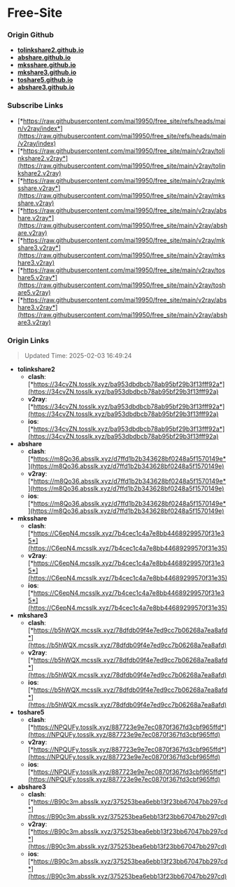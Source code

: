 # Free-Site

### Origin Github

- [**tolinkshare2.github.io**](https://github.com/tolinkshare2/tolinkshare2.github.io)
- [**abshare.github.io**](https://github.com/abshare/abshare.github.io)
- [**mksshare.github.io**](https://github.com/mksshare/mksshare.github.io)
- [**mkshare3.github.io**](https://github.com/mkshare3/mkshare3.github.io)
- [**toshare5.github.io**](https://github.com/toshare5/toshare5.github.io)
- [**abshare3.github.io**](https://github.com/abshare3/abshare3.github.io)

### Subscribe Links

- [*https://raw.githubusercontent.com/mai19950/free_site/refs/heads/main/v2ray/index*](https://raw.githubusercontent.com/mai19950/free_site/refs/heads/main/v2ray/index)
- [*https://raw.githubusercontent.com/mai19950/free_site/main/v2ray/tolinkshare2.v2ray*](https://raw.githubusercontent.com/mai19950/free_site/main/v2ray/tolinkshare2.v2ray)
- [*https://raw.githubusercontent.com/mai19950/free_site/main/v2ray/mksshare.v2ray*](https://raw.githubusercontent.com/mai19950/free_site/main/v2ray/mksshare.v2ray)
- [*https://raw.githubusercontent.com/mai19950/free_site/main/v2ray/abshare.v2ray*](https://raw.githubusercontent.com/mai19950/free_site/main/v2ray/abshare.v2ray)
- [*https://raw.githubusercontent.com/mai19950/free_site/main/v2ray/mkshare3.v2ray*](https://raw.githubusercontent.com/mai19950/free_site/main/v2ray/mkshare3.v2ray)
- [*https://raw.githubusercontent.com/mai19950/free_site/main/v2ray/toshare5.v2ray*](https://raw.githubusercontent.com/mai19950/free_site/main/v2ray/toshare5.v2ray)
- [*https://raw.githubusercontent.com/mai19950/free_site/main/v2ray/abshare3.v2ray*](https://raw.githubusercontent.com/mai19950/free_site/main/v2ray/abshare3.v2ray)

### Origin Links

> Updated Time: 2025-02-03 16:49:24

- **tolinkshare2**
  - **clash**: [*https://34cvZN.tosslk.xyz/ba953dbdbcb78ab95bf29b3f13fff92a*](https://34cvZN.tosslk.xyz/ba953dbdbcb78ab95bf29b3f13fff92a)
  - **v2ray**: [*https://34cvZN.tosslk.xyz/ba953dbdbcb78ab95bf29b3f13fff92a*](https://34cvZN.tosslk.xyz/ba953dbdbcb78ab95bf29b3f13fff92a)
  - **ios**: [*https://34cvZN.tosslk.xyz/ba953dbdbcb78ab95bf29b3f13fff92a*](https://34cvZN.tosslk.xyz/ba953dbdbcb78ab95bf29b3f13fff92a)
- **abshare**
  - **clash**: [*https://m8Qo36.absslk.xyz/d7ffd1b2b343628bf0248a5f1570149e*](https://m8Qo36.absslk.xyz/d7ffd1b2b343628bf0248a5f1570149e)
  - **v2ray**: [*https://m8Qo36.absslk.xyz/d7ffd1b2b343628bf0248a5f1570149e*](https://m8Qo36.absslk.xyz/d7ffd1b2b343628bf0248a5f1570149e)
  - **ios**: [*https://m8Qo36.absslk.xyz/d7ffd1b2b343628bf0248a5f1570149e*](https://m8Qo36.absslk.xyz/d7ffd1b2b343628bf0248a5f1570149e)
- **mksshare**
  - **clash**: [*https://C6epN4.mcsslk.xyz/7b4cec1c4a7e8bb44689299570f31e35*](https://C6epN4.mcsslk.xyz/7b4cec1c4a7e8bb44689299570f31e35)
  - **v2ray**: [*https://C6epN4.mcsslk.xyz/7b4cec1c4a7e8bb44689299570f31e35*](https://C6epN4.mcsslk.xyz/7b4cec1c4a7e8bb44689299570f31e35)
  - **ios**: [*https://C6epN4.mcsslk.xyz/7b4cec1c4a7e8bb44689299570f31e35*](https://C6epN4.mcsslk.xyz/7b4cec1c4a7e8bb44689299570f31e35)
- **mkshare3**
  - **clash**: [*https://b5hWQX.mcsslk.xyz/78dfdb09f4e7ed9cc7b06268a7ea8afd*](https://b5hWQX.mcsslk.xyz/78dfdb09f4e7ed9cc7b06268a7ea8afd)
  - **v2ray**: [*https://b5hWQX.mcsslk.xyz/78dfdb09f4e7ed9cc7b06268a7ea8afd*](https://b5hWQX.mcsslk.xyz/78dfdb09f4e7ed9cc7b06268a7ea8afd)
  - **ios**: [*https://b5hWQX.mcsslk.xyz/78dfdb09f4e7ed9cc7b06268a7ea8afd*](https://b5hWQX.mcsslk.xyz/78dfdb09f4e7ed9cc7b06268a7ea8afd)
- **toshare5**
  - **clash**: [*https://NPQUFy.tosslk.xyz/887723e9e7ec0870f367fd3cbf965ffd*](https://NPQUFy.tosslk.xyz/887723e9e7ec0870f367fd3cbf965ffd)
  - **v2ray**: [*https://NPQUFy.tosslk.xyz/887723e9e7ec0870f367fd3cbf965ffd*](https://NPQUFy.tosslk.xyz/887723e9e7ec0870f367fd3cbf965ffd)
  - **ios**: [*https://NPQUFy.tosslk.xyz/887723e9e7ec0870f367fd3cbf965ffd*](https://NPQUFy.tosslk.xyz/887723e9e7ec0870f367fd3cbf965ffd)
- **abshare3**
  - **clash**: [*https://B90c3m.absslk.xyz/375253bea6ebb13f23bb67047bb297cd*](https://B90c3m.absslk.xyz/375253bea6ebb13f23bb67047bb297cd)
  - **v2ray**: [*https://B90c3m.absslk.xyz/375253bea6ebb13f23bb67047bb297cd*](https://B90c3m.absslk.xyz/375253bea6ebb13f23bb67047bb297cd)
  - **ios**: [*https://B90c3m.absslk.xyz/375253bea6ebb13f23bb67047bb297cd*](https://B90c3m.absslk.xyz/375253bea6ebb13f23bb67047bb297cd)
